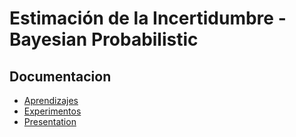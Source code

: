 # Estimación de la Incertidumbre - Bayesian Probabilistic

## Documentacion
* [Aprendizajes](/BDL/uncertainty_estimation/doc/aprendizajes.md)
* [Experimentos](/BDL/uncertainty_estimation)
* [Presentation](https://docs.google.com/presentation/d/1mRkL54FNAwC0YNSKmbeWWg-IJNR2ch6oCLktIXDMjfc)
